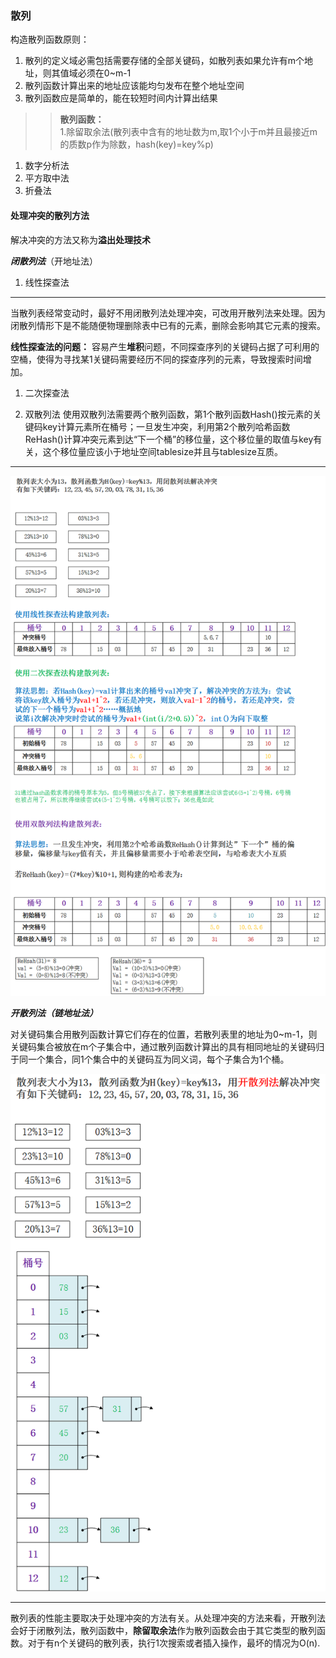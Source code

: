 ### 散列

构造散列函数原则：
1. 散列的定义域必需包括需要存储的全部关键码，如散列表如果允许有m个地址，则其值域必须在0~m-1
2. 散列函数计算出来的地址应该能均匀发布在整个地址空间
3. 散列函数应是简单的，能在较短时间内计算出结果

>>
>>**散列函数：**<br>
>>1.除留取余法(散列表中含有的地址数为m,取1个小于m并且最接近m的质数p作为除数，hash(key)=key%p)<br>
1. 数字分析法<br>
2. 平方取中法<br>
3. 折叠法<br>

#### 处理冲突的散列方法
解决冲突的方法又称为**溢出处理技术**   

***闭散列法***（开地址法）
1. 线性探查法

---

当散列表经常变动时，最好不用闭散列法处理冲突，可改用开散列法来处理。因为闭散列情形下是不能随便物理删除表中已有的元素，删除会影响其它元素的搜索。

**线性探查法的问题：**
容易产生**堆积**问题，不同探查序列的关键码占据了可利用的空桶，使得为寻找某1关键码需要经历不同的探查序列的元素，导致搜索时间增加。

1. 二次探查法

2. 双散列法
   使用双散列法需要两个散列函数，第1个散列函数Hash()按元素的关键码key计算元素所在桶号；一旦发生冲突，利用第2个散列哈希函数ReHash()计算冲突元素到达“下一个桶”的移位量，这个移位量的取值与key有关，这个移位量应该小于地址空间tablesize并且与tablesize互质。

-----
![哈希表](https://github.com/HurricanGod/Home/blob/master/img/hashtable%E9%97%AD%E6%95%A3%E5%88%97%E6%B3%95%E8%A7%A3%E5%86%B3%E5%86%B2%E7%AA%81.png)

***开散列法（链地址法）***

对关键码集合用散列函数计算它们存在的位置，若散列表里的地址为0~m-1，则关键码集合被放在m个子集合中，通过散列函数计算出的具有相同地址的关键码归于同一个集合，同1个集合中的关键码互为同义词，每个子集合为1个桶。

![链地址法解决散列函数冲突](https://github.com/HurricanGod/Home/blob/master/img/open_hashtable.png)

----

散列表的性能主要取决于处理冲突的方法有关。从处理冲突的方法来看，开散列法会好于闭散列法，散列函数中，**除留取余法**作为散列函数会由于其它类型的散列函数。对于有n个关键码的散列表，执行1次搜索或者插入操作，最坏的情况为O(n).
